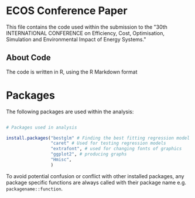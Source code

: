 # ECOS Conference Paper

This file contains the code used within the submission to the "30th INTERNATIONAL CONFERENCE on Efficiency, Cost, Optimisation, Simulation and Environmental Impact of Energy Systems."

## About Code

The code is written in R, using the R Markdown format

# Packages

The following packages are used within the analysis:

```r

# Packages used in analysis

install.packages("bestglm" # Finding the best fitting regression model
                 "caret" # Used for testing regression models
                 "extrafont", # used for changing fonts of graphics
                 "ggplot2", # producing graphs
                 "Hmisc",
                 )             

```

To avoid potential confusion or conflict with other installed packages, any package specific functions are always called with their package name e.g. `packagename::function`.

